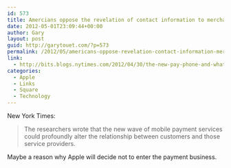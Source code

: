 ```yaml
---
id: 573
title: Amercians oppose the revelation of contact information to merchants when using pay phones
date: 2012-05-01T23:09:44+00:00
author: Gary
layout: post
guid: http://garytouet.com/?p=573
permalink: /2012/05/americans-oppose-revelation-contact-information-merchants-pay-phones/
link:
  - http://bits.blogs.nytimes.com/2012/04/30/the-new-pay-phone-and-what-it-knows-about-you/
categories:
  - Apple
  - Links
  - Square
  - Technology
---
```

New York Times:
<blockquote>The researchers wrote that the new wave of mobile payment services could profoundly alter the relationship between customers and those service providers.</blockquote>

Maybe a reason why Apple will decide not to enter the payment business.